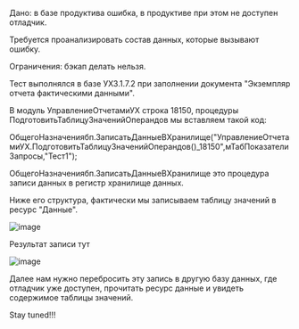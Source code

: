 Дано: в базе продуктива ошибка, в продуктиве при этом не доступен отладчик.

Требуется проанализировать состав данных, которые вызывают ошибку.

Ограничения: бэкап делать нельзя.

Тест выполнялся в базе УХ3.1.7.2 при заполнении документа "Экземпляр отчета фактическими данными".

В модуль УправлениеОтчетамиУХ строка 18150, процедуры ПодготовитьТаблицуЗначенийОперандов мы вставляем такой код:

ОбщегоНазначениябп.ЗаписатьДанныеВХранилище("УправлениеОтчетамиУХ.ПодготовитьТаблицуЗначенийОперандов()_18150",мТабПоказателиЗапросы,"Тест1");

ОбщегоНазначениябп.ЗаписатьДанныеВХранилище это процедура записи данных в регистр хранилище данных.

Ниже его структура, фактически мы записываем таблицу значений в ресурс "Данные". 

![image](https://user-images.githubusercontent.com/5235515/118364951-5bd64d80-b5a3-11eb-920c-8ca9dd558a7b.png)

Результат записи тут

![image](https://user-images.githubusercontent.com/5235515/118364802-a86d5900-b5a2-11eb-8a1d-5ea3f39bab75.png)

Далее нам нужно перебросить эту запись в другую базу данных, где отладчик уже доступен, прочитать ресурс данные и увидеть содержимое таблицы значений.

Stay tuned!!!
